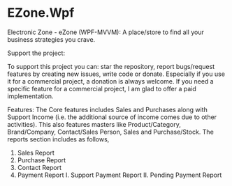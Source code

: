 # EZone.Wpf
Electronic Zone - eZone (WPF-MVVM): A place/store to find all your business strategies you crave.

Support the project:

To support this project you can: star the repository, report bugs/request features by creating new issues, write code or donate. Especially if you use it for a commercial project, a donation is always welcome. If you need a specific feature for a commercial project, I am glad to offer a paid implementation.

Features:
  The Core features includes Sales and Purchases along with Support Income (i.e. the additional source of income comes due to other activities).
  This also features masters like Product/Category, Brand/Company, Contact/Sales Person, Sales and Purchase/Stock.
  The reports section includes as follows,
  1. Sales Report
  2. Purchase Report
  3. Contact Report
  4. Payment Report
    I.  Support Payment Report
    II. Pending Payment Report
